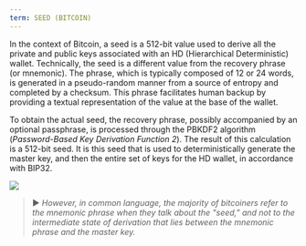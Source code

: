 ```yaml
---
term: SEED (BITCOIN)
---
```


In the context of Bitcoin, a seed is a 512-bit value used to derive all the private and public keys associated with an HD (Hierarchical Deterministic) wallet. Technically, the seed is a different value from the recovery phrase (or mnemonic). The phrase, which is typically composed of 12 or 24 words, is generated in a pseudo-random manner from a source of entropy and completed by a checksum. This phrase facilitates human backup by providing a textual representation of the value at the base of the wallet.

To obtain the actual seed, the recovery phrase, possibly accompanied by an optional passphrase, is processed through the PBKDF2 algorithm (*Password-Based Key Derivation Function 2*). The result of this calculation is a 512-bit seed. It is this seed that is used to deterministically generate the master key, and then the entire set of keys for the HD wallet, in accordance with BIP32.

![](../../dictionnaire/assets/31.webp)

> ► *However, in common language, the majority of bitcoiners refer to the mnemonic phrase when they talk about the "seed," and not to the intermediate state of derivation that lies between the mnemonic phrase and the master key.*